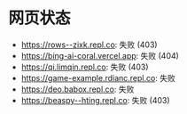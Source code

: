 # 网页状态
- https://rows--zixk.repl.co: 失败 (403)
- https://bing-ai-coral.vercel.app: 失败 (404)
- https://qi.limqin.repl.co: 失败 (403)
- https://game-example.rdianc.repl.co: 失败
- https://deo.babox.repl.co: 失败
- https://beaspy--hting.repl.co: 失败 (403)
